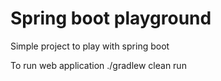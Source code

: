 Spring boot playground
=====

Simple project to play with spring boot

To run web application
./gradlew clean run
